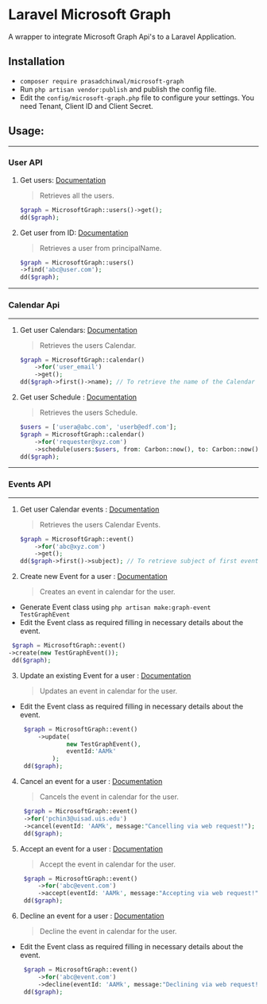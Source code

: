 # Laravel Microsoft Graph

A wrapper to integrate Microsoft Graph Api's to a Laravel Application.

## Installation
- `composer require prasadchinwal/microsoft-graph`
- Run `php artisan vendor:publish` and publish the config file.
- Edit the `config/microsoft-graph.php` file to configure your settings.
  You need Tenant, Client ID and Client Secret.


## Usage:

---

### **User API**

1. Get users: [Documentation](https://learn.microsoft.com/en-us/graph/api/user-list?view=graph-rest-1.0&tabs=http)
   > Retrieves all the users.
    ```php
    $graph = MicrosoftGraph::users()->get();
    dd($graph);
    ```

2. Get user from ID: [Documentation](https://learn.microsoft.com/en-us/graph/api/user-get?view=graph-rest-1.0&tabs=http)
   > Retrieves a user from principalName.
    ```php
    $graph = MicrosoftGraph::users()
   ->find('abc@user.com');
    dd($graph);
    ```

---  

### **Calendar Api**

---

1. Get user Calendars: [Documentation](https://learn.microsoft.com/en-us/graph/api/user-list-calendars?view=graph-rest-1.0&tabs=http)
   > Retrieves the users Calendar.
    ```php
    $graph = MicrosoftGraph::calendar()
        ->for('user_email')
        ->get();
    dd($graph->first()->name); // To retrieve the name of the Calendar
    ```

2. Get user Schedule : [Documentation](https://learn.microsoft.com/en-us/graph/api/calendar-getschedule?view=graph-rest-1.0&tabs=http)
   > Retrieves the users Schedule.
    ```php
    $users = ['usera@abc.com', 'userb@edf.com'];
    $graph = MicrosoftGraph::calendar()
        ->for('requester@xyz.com')
        ->schedule(users:$users, from: Carbon::now(), to: Carbon::now()->addDays(2), timezone: 'UTC', interval: 60);
    dd($graph);
    ```

---

### **Events API**

---

1. Get user Calendar events : [Documentation](https://learn.microsoft.com/en-us/graph/api/user-list-calendars?view=graph-rest-1.0&tabs=http)
   > Retrieves the users Calendar Events.
    ```php
    $graph = MicrosoftGraph::event()
        ->for('abc@xyz.com')
        ->get();
    dd($graph->first()->subject); // To retrieve subject of first event.
    ```

2. Create new Event for a user : [Documentation](https://learn.microsoft.com/en-us/graph/api/user-post-events?view=graph-rest-1.0&tabs=http)
   > Creates an event in calendar for the user.  
  - Generate Event class using
    `php artisan make:graph-event TestGraphEvent`
  - Edit the Event class as required filling in necessary details about the event.
   ```php
    $graph = MicrosoftGraph::event()
   ->create(new TestGraphEvent());
    dd($graph);
   ```

3. Update an existing Event for a user : [Documentation](https://learn.microsoft.com/en-us/graph/api/event-update?view=graph-rest-1.0&tabs=http)
   > Updates an event in calendar for the user.
- Edit the Event class as required filling in necessary details about the event.
   ```php
    $graph = MicrosoftGraph::event()
        ->update(
                new TestGraphEvent(),
                eventId:'AAMk'
            );
    dd($graph);
   ```

4. Cancel an event for a user : [Documentation](https://learn.microsoft.com/en-us/graph/api/event-cancel?view=graph-rest-1.0&tabs=http)
   > Cancels the event in calendar for the user.
   ```php
    $graph = MicrosoftGraph::event()
    ->for('pchin3@uisad.uis.edu')
    ->cancel(eventId: 'AAMk', message:"Cancelling via web request!");
    dd($graph);
   ```

5. Accept an event for a user : [Documentation](https://learn.microsoft.com/en-us/graph/api/event-accept?view=graph-rest-1.0&tabs=http)
   > Accept the event in calendar for the user.
   ```php
    $graph = MicrosoftGraph::event()
        ->for('abc@event.com')
        ->accept(eventId: 'AAMk', message:"Accepting via web request!");
    dd($graph);
   ```

6. Decline an event for a user : [Documentation](https://learn.microsoft.com/en-us/graph/api/event-decline?view=graph-rest-1.0&tabs=http)
   > Decline the event in calendar for the user.
- Edit the Event class as required filling in necessary details about the event.
   ```php
    $graph = MicrosoftGraph::event()
        ->for('abc@event.com')
        ->decline(eventId: 'AAMk', message:"Declining via web request!");
    dd($graph);
   ```
